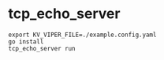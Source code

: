 # tcp_echo_server

```
export KV_VIPER_FILE=./example.config.yaml
go install
tcp_echo_server run
```

